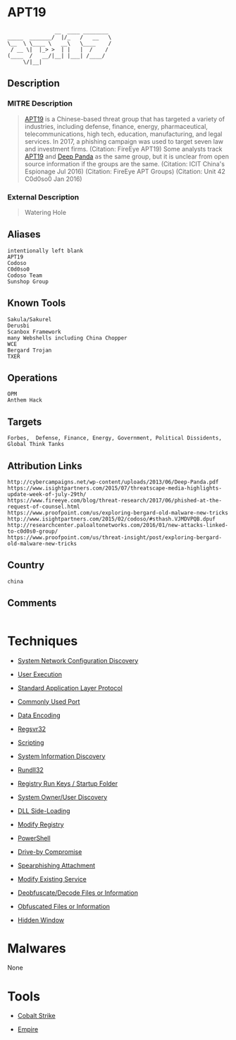 
# APT19

```
               __  ____ ________ 
_____  _______/  |/_   /   __   \
\__  \ \____ \   __\   \____    /
 / __ \|  |_> >  | |   |  /    / 
(____  /   __/|__| |___| /____/  
     \/|__|                      

```

## Description

### MITRE Description

> [APT19](https://attack.mitre.org/groups/G0073) is a Chinese-based threat group that has targeted a variety of industries, including defense, finance, energy, pharmaceutical, telecommunications, high tech, education, manufacturing, and legal services. In 2017, a phishing campaign was used to target seven law and investment firms. (Citation: FireEye APT19) Some analysts track [APT19](https://attack.mitre.org/groups/G0073) and [Deep Panda](https://attack.mitre.org/groups/G0009) as the same group, but it is unclear from open source information if the groups are the same. (Citation: ICIT China's Espionage Jul 2016) (Citation: FireEye APT Groups) (Citation: Unit 42 C0d0so0 Jan 2016)

### External Description

> Watering Hole

## Aliases

```
intentionally left blank
APT19
Codoso
C0d0so0
Codoso Team
Sunshop Group
```

## Known Tools

```
Sakula/Sakurel
Derusbi
Scanbox Framework
many Webshells including China Chopper
WCE
Bergard Trojan
TXER
```

## Operations

```
OPM
Anthem Hack
```

## Targets

```
Forbes,  Defense, Finance, Energy, Government, Political Dissidents, Global Think Tanks
```

## Attribution Links

```
http://cybercampaigns.net/wp-content/uploads/2013/06/Deep-Panda.pdf
https://www.isightpartners.com/2015/07/threatscape-media-highlights-update-week-of-july-29th/
https://www.fireeye.com/blog/threat-research/2017/06/phished-at-the-request-of-counsel.html
https://www.proofpoint.com/us/exploring-bergard-old-malware-new-tricks
http://www.isightpartners.com/2015/02/codoso/#sthash.VJMDVPQB.dpuf
http://researchcenter.paloaltonetworks.com/2016/01/new-attacks-linked-to-c0d0s0-group/
https://www.proofpoint.com/us/threat-insight/post/exploring-bergard-old-malware-new-tricks
```

## Country

```
china
```

## Comments

```

```

# Techniques


* [System Network Configuration Discovery](../techniques/System-Network-Configuration-Discovery.md)

* [User Execution](../techniques/User-Execution.md)
    
* [Standard Application Layer Protocol](../techniques/Standard-Application-Layer-Protocol.md)
    
* [Commonly Used Port](../techniques/Commonly-Used-Port.md)
    
* [Data Encoding](../techniques/Data-Encoding.md)
    
* [Regsvr32](../techniques/Regsvr32.md)
    
* [Scripting](../techniques/Scripting.md)
    
* [System Information Discovery](../techniques/System-Information-Discovery.md)
    
* [Rundll32](../techniques/Rundll32.md)
    
* [Registry Run Keys / Startup Folder](../techniques/Registry-Run-Keys---Startup-Folder.md)
    
* [System Owner/User Discovery](../techniques/System-Owner-User-Discovery.md)
    
* [DLL Side-Loading](../techniques/DLL-Side-Loading.md)
    
* [Modify Registry](../techniques/Modify-Registry.md)
    
* [PowerShell](../techniques/PowerShell.md)
    
* [Drive-by Compromise](../techniques/Drive-by-Compromise.md)
    
* [Spearphishing Attachment](../techniques/Spearphishing-Attachment.md)
    
* [Modify Existing Service](../techniques/Modify-Existing-Service.md)
    
* [Deobfuscate/Decode Files or Information](../techniques/Deobfuscate-Decode-Files-or-Information.md)
    
* [Obfuscated Files or Information](../techniques/Obfuscated-Files-or-Information.md)
    
* [Hidden Window](../techniques/Hidden-Window.md)
    

# Malwares

None

# Tools


* [Cobalt Strike](../tools/Cobalt-Strike.md)

* [Empire](../tools/Empire.md)
    
